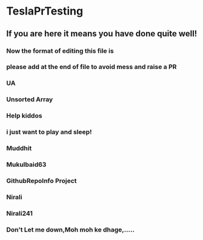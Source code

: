 # TeslaPrTesting

## If you are here it means you have done quite well!

### Now the format of editing this file is

### please add at the end of file to avoid mess and raise a PR

### UA


### Unsorted Array
### Help kiddos

### i just want to play and sleep!

### Muddhit


### Mukulbaid63

### GithubRepoInfo Project

### Nirali
### Nirali241
### Don't Let me down,Moh moh ke dhage,.....

